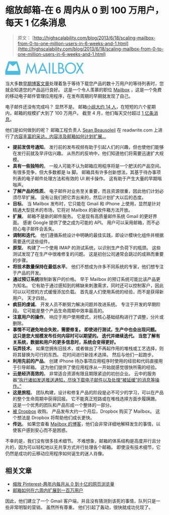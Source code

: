 # 缩放邮箱-在 6 周内从 0 到 100 万用户，每天 1 亿条消息

> 原文： [http://highscalability.com/blog/2013/6/18/scaling-mailbox-from-0-to-one-million-users-in-6-weeks-and-1.html](http://highscalability.com/blog/2013/6/18/scaling-mailbox-from-0-to-one-million-users-in-6-weeks-and-1.html)

![](img/7a05816f41b7aec7082ab24fd1746c24.png)

当大多数[早期博客文章](http://www.mailboxapp.com/blog/)处理着急于等待下载您产品的数十万用户的等待列表时，您就会知道您的产品运行良好。 这是一个令人羡慕的职位 [Mailbox](http://www.mailboxapp.com/) ，这是一个免费的移动电子邮件管理应用程序，在发布周期的早期就发现了自己。

电子邮件还没有完成吗？ 显然不是。 邮箱[小组大约 14 人](http://www.mailboxapp.com/blog/?p=1#to-grow-even-faster-mailbox-is-joining-dropbox)，在短短的六个星期内，邮箱的规模扩大到了 100 万用户。 截至 4 月，他们每天交付超过 [1 亿条消息](http://www.mailboxapp.com/blog/?p=1#mailbox-now-available-without-the-wait)。

他们是如何做到的呢？ 邮箱工程负责人 [Sean Beausoleil](https://twitter.com/SeanBeaus) 在 readwrite.com 上进行了[内容丰富的采访，内容涉及邮箱如何计划扩展...](http://readwrite.com/2013/06/05/from-0-to-1-million-users-in-six-weeks-how-mailbox-planned-for-scale)

*   **提前发信号通知**。 发行前的发布视频有助于引起人们的兴趣，但也使他们能够在发行前就及早评估兴趣。 从热烈的反响中，他们知道他们将需要迅速扩大规模。
*   **具有一些独特的**。 一般人可能不认为邮箱应用程序将是一个肥沃的产品空间。 有很多竞争，但大多数都是 la 脚。 邮箱具有许多创新想法，其基于待办事项列表的电子邮件处理方法和有效的 UI 刷卡操作。 这有助于产生大量的早期嗡嗡声。
*   **了解产品的性质**。 电子邮件对业务至关重要，而且资源很重，因此他们计划必须尽早扩展。 没有让我们把它弄出来的，然后计划扩大以后的态度。
*   **目标**。 当 Mailbox 发布时，它只能在 Gmail 和 iPhone 上使用，显然是针对精通大型技术的市场，它将对 Mailbox 的新收件箱方法开放。
*   **扩展**。 邮箱不是新的邮件服务。 它是现有高质量邮件系统 Gmail 的更好界面。 感谢 Google 提供了使之成为可能的 API。 用户可以采用邮箱，而不必担心电子邮件会丢失。
*   **调制和迭代**。 他们遵循系统设计中明确的最佳实践，即设计模块化组件并根据需要迭代这些组件。
*   **原型**。 构建了一个使用 IMAP 的测试系统，以识别生产负荷下的瓶颈。 这些测试发现了在生产中很难修复的问题。 这是初创公司通常会跳过的成熟而重要的步骤。
*   **将技术数量保持在最低水平**。 他们不想成为许多不同系统的专家，他们想专注于产品的开发。
*   **通过预订系统**限制新客户的价格。 早于 Mailbox 的预订系统可能比该产品更为知名。 它有助于通过感知到的稀缺来刺激需求，同时还可以控制客户，因此可以以可控的方式缓慢添加负载。 首先是人们使用系统的经验，而不是获得新用户。 天才四处。
*   **疯狂的虔诚**。 开发人员不断努力解决问题并改进系统。 专注于开发的早期阶段。 它可能是整个产品生命周期中效率最高的。
*   **注意用户的操作**。 响应于用户使用模式，对核心基础结构进行了调整，分片或删除。
*   **事情不可避免地会失败，需要修复。 即使进行测试，生产中也会出现问题。 这只是您大规模发布任何内容时可以期望的。 迭代并继续迭代。 当您了解有关系统，数据和用户的更多信息时，系统会变得更好。**
*   **玩弄技术**。 如果您拥有旧技术，或者做出了不再起作用的堆栈或工艺选择，则将其替换为可行的东西。 花时间进行新技术选择。 然后与他们一起跑步。
*   **利用先前的产品**。 创建 iPhone 待办事项应用程序时使用的经验和代码直接用于引导邮箱。 这为他们提供了使应用程序从一开始就感觉很快所需的经验。
*   **云是经济高效的**。 非常适合资源有限且期限紧迫的初创企业。 云中的服务器[“执行诸如发送推送通知，尽快下载电子邮件以及处理“被延缓”的消息等操作。”](http://www.mailboxapp.com/blog/?p=2#were-ramping-up)
*   **这是旅程**。 团队构建，设计和修复产品的阶段是必不可少的学习，可以在产品的整个生命周期中获得回报。 它不能真正短路或在堆栈选择方面步履蹒跚。 这是一个优秀的团队和产品形成一个整体的一部分。
*   [被 Dropbox](http://www.mailboxapp.com/blog/?p=1#mailbox-now-available-without-the-wait) 收购。 产品发布大约一个月后，Dropbox 购买了 Mailbox。 这个想法是 Dropbox 将帮助他们成长更快。
*   **传达**。 如果您查看 [Mailbox 的博客](http://www.mailboxapp.com/blog)，他们会非常详细地解释发生的事情，以使客户感到安心而不是困惑。

不幸的是，我们没有很多技术细节。 不难想象，邮箱的体系结构是高度并行且分片的，因为可以轻松地以无共享方式并行处理各个邮箱。 即使没有技术细节，它仍然是成功的云移动应用程序如何诞生的迷人肖像。

## 相关文章

*   [缩放 Pinterest-两年内每月从 0 到十亿的网页浏览量](http://highscalability.com/blog/2013/4/15/scaling-pinterest-from-0-to-10s-of-billions-of-page-views-a.html)
*   [邮箱如何在六周内扩展到一百万用户](http://readwrite.com/2013/06/05/from-0-to-1-million-users-in-six-weeks-how-mailbox-planned-for-scale)

因此，他们建立了一个 Gmail 客户端，并且没有猜测到该死的事情，队列只是一些非常明智的营销。 虽然所有尊重。 他们引起了轰动，很快就成功兑现了。